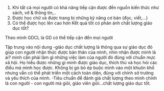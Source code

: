 1. Khi tất cả mọi người có khả năng tiếp cận được đến nguồn kiến thức như sách, vở &amp; thông tin,..
2. Được học chữ và được trang bị những kỹ năng cơ bản (đọc, viết,...)
3. Có thể được học lên cao hơn
Kết quả tốt có phản ánh chất lượng giáo dục tốt?

Theo mình GDCL là GD có thể tiếp cận đến mọi người



Tập trung vào nội dung
-giáo dục chất lượng là thông qua sự giáo dục đó giúp con người nhận thức được bản thân của mình, nhìn nhận được mình là ai? mình cần phải làm gì những việc làm của người đó đúng với chuẩn mực xã hội. Họ hiểu được những gì mình được giáo dục, thích thú và học hỏi các điều mà mình học được. Không bị gò bó ép buộc mình vào một khuôn khổ 
nhưng vẫn có thể phát triển một cách toàn diện, đúng với chính sở trường và yêu thích của mình.
-Tiêu chuẩn để đánh giá chất lượng theo mình chính là con người - con người mà giỏi, giáo viên giỏi...chất lượng giáo dục tốt.

